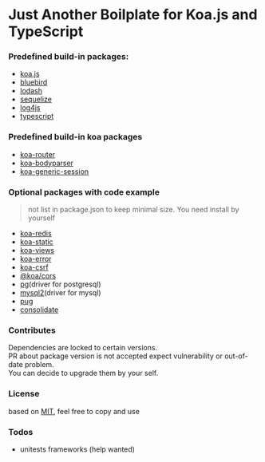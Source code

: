 Just Another Boilplate for Koa.js and TypeScript
============

### Predefined build-in packages:
* [koa.js](https://github.com/koajs/koa)
* [bluebird](https://github.com/petkaantonov/bluebird)
* [lodash](https://github.com/lodash/lodash)
* [sequelize](https://github.com/sequelize/sequelize)
* [log4js](https://github.com/log4js-node/log4js-node)
* [typescript](https://github.com/Microsoft/TypeScript)

### Predefined build-in koa packages
* [koa-router](https://github.com/alexmingoia/koa-router)
* [koa-bodyparser](https://github.com/koajs/bodyparser)
* [koa-generic-session](https://github.com/koajs/generic-session)

### Optional packages with code example
> not list in package.json to keep minimal size. You need install by yourself
* [koa-redis](https://github.com/koajs/koa-redis)
* [koa-static](https://github.com/koajs/static)
* [koa-views](https://github.com/queckezz/koa-views)
* [koa-error](https://github.com/koajs/error)
* [koa-csrf](https://github.com/koajs/csrf)
* [@koa/cors](https://github.com/koajs/cors)
* [pg](https://github.com/brianc/node-postgres)(driver for postgresql)
* [mysql2](https://github.com/sidorares/node-mysql2)(driver for mysql)
* [pug](https://github.com/pugjs/pug)
* [consolidate](https://github.com/tj/consolidate.js)

### Contributes
Dependencies are locked to certain versions.    
PR about package version is not accepted expect vulnerability or out-of-date problem.    
You can decide to upgrade them by your self.

### License
based on [MIT](https://opensource.org/licenses/MIT), feel free to copy and use


### Todos
* unitests frameworks (help wanted)